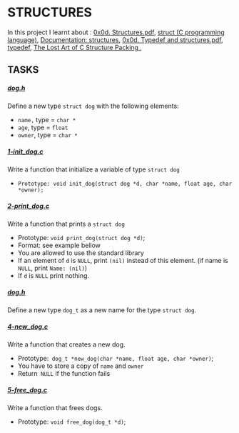 # STRUCTURES

In this project I learnt about : 
[0x0d. Structures.pdf](https://intranet.alxswe.com/rltoken/giS4eNQT2BQ9RLK0PMhgJQ),
[struct (C programming language)](https://intranet.alxswe.com/rltoken/MinJEDOHpeZs31qaXU8v1w),
[Documentation: structures](https://intranet.alxswe.com/rltoken/Nexam-lEwrNHg2awV5Gv8g),
[0x0d. Typedef and structures.pdf](https://intranet.alxswe.com/rltoken/TGQ3RopVP7CjUTzF-XDXUw),
[typedef](https://intranet.alxswe.com/rltoken/aqqM2t7PLG5cyHaKwm5nBg),
[The Lost Art of C Structure Packing ](https://intranet.alxswe.com/rltoken/emb4ohNT7XKi8Peep5lyeA),

## TASKS

##### [ dog.h](https://github.com/Dalvin984/alx-low_level_programming/blob/master/0x0E-structures_typedef/dog.h)
Define a new type `struct dog` with the following elements:
* `name,` type = `char *`
* `age`, type = `float`
* `owner`, type = `char *`

##### [ 1-init_dog.c](https://github.com/Dalvin984/alx-low_level_programming/blob/master/0x0E-structures_typedef/1-init_dog.c)
Write a function that initialize a variable of type `struct dog`
* `Prototype: void init_dog(struct dog *d, char *name, float age, char *owner);`

##### [2-print_dog.c](https://github.com/Dalvin984/alx-low_level_programming/blob/master/0x0E-structures_typedef/2-print_dog.c)
Write a function that prints a `struct dog`
* Prototype: `void print_dog(struct dog *d)`;
* Format: see example bellow
* You are allowed to use the standard library
* If an element of `d` is `NULL`, print `(nil)` instead of this element. (if name is `NULL`, print `Name: (nil)`)
* If `d` is `NULL` print nothing.

##### [dog.h](https://github.com/Dalvin984/alx-low_level_programming/blob/master/0x0E-structures_typedef/dog.h)
Define a new type `dog_t` as a new name for the type `struct dog`.

##### [4-new_dog.c](https://github.com/Dalvin984/alx-low_level_programming/blob/master/0x0E-structures_typedef/4-new_dog.c)
Write a function that creates a new dog.
* Prototype:` dog_t *new_dog(char *name, float age, char *owner)`;
* You have to store a copy of `name` and `owner`
* Return` NULL` if the function fails

##### [5-free_dog.c](https://github.com/Dalvin984/alx-low_level_programming/blob/master/0x0E-structures_typedef/5-free_dog.c)
Write a function that frees dogs.
* Prototype: `void free_dog(dog_t *d)`;
